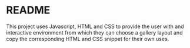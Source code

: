 # README

This project uses Javascript, HTML and CSS to provide the user with and interactive environment from which they can choose a gallery layout and copy the corresponding HTML and CSS snippet for their own uses.